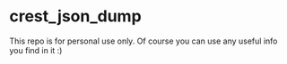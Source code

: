 # crest_json_dump

This repo is for personal use only. Of course you can use any useful info you find in it :)